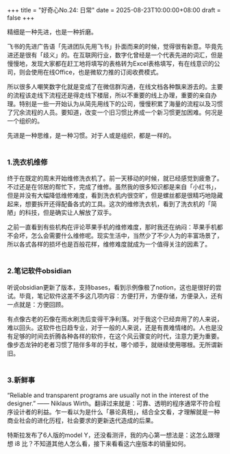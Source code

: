 +++
title = "好奇心No.24: 日常"
date = 2025-08-23T10:00:00+08:00
draft = false
+++

精细是一种先进，也是一种折磨。

<!--more-->
飞书的先进广告语「先进团队先用飞书」扑面而来的时候，觉得很有新意。毕竟先进还是很有「歧义」的。在互联网行业，数字化曾经是一个代表先进的词汇，但是慢慢地，发现大家都在赶工地将填写的表格转为Excel表格填写，有在线意识的公司，则会使用在线Office，也是微软力推的订阅收费模式。

所以很多人嘲笑数字化就是变成了在微信群沟通，在线文档各种飘来游去的。主要的流程该走线下流程还是得走线下楼层，所以不重要的线上办理，重要的亲自办理。特别是一些一开始认为从简先用线下的公司，慢慢积累了海量的流程以及习惯了冗余流程的人员。要知道，改变一个旧习惯比养成一个新习惯更加困难。何况是一个组织的。

先进是一种思维，是一种习惯。对于人或是组织，都是一样的。
<br>
<br>
### 1.洗衣机维修
终于在既定的周末开始维修洗衣机了。前一天移动的时候，就已经感觉到疲惫了。不过还是在邻居的帮忙下，完成了维修。虽然我的很多知识都是来自「小红书」，但是并没有大幅降低维修难度，看到洗衣机内很空旷，但是螺丝都是很精巧地隐藏起来，想要拆开还得配备各式的工具。这次的维修洗衣机，看到了洗衣机的「简陋」的科技，但是确实让人解放了双手。

之前一直看到有些机构在评论苹果手机的维修难度，那时我还在纳闷：苹果手机都不会坏，怎么会需要什么维修呢。现实生活中，当然少了不少人为的丰富场景了，所以各式各样的损坏也是百般花样，维修难度就成为一个值得关注的因素了。
<br>
<br>
### 2.笔记软件obsidian

听说obsidian更新了版本，支持bases，看到示例像极了notion，这也是很好的尝试。毕竟，笔记软件这差不多这几项内容：方便打开，方便存储，方便录入，还有一点就是：方便回顾。

有点像古老的石像在雨水刷洗后变得干净利落。对于我这个已经弃用了的人来说，难以回头。这软件也日趋专业，对于一般的人来说，还是有畏难情绪的。人也是没有足够的时间去折腾各种各样的软件，在这个风云骤变的时代，注意力更为重要。像步态龙钟的老者习惯了陪伴多年的手杖，哪个顺手，就继续使用哪根。无所谓新旧。
<br>
<br>
### 3.新鲜事

“Reliable and transparent programs are usually not in the interest of the designer.” —— Niklaus Wirth。翻译过来就是：可靠、透明的程序通常不符合程序设计者的利益。乍一看以为是什么「暴论真相」，结合全文看，才理解就是一种商业社会的进化历程，社会要求的更新迭代造成的后果。


特斯拉发布了6人版的model Y，还没看测评，我的内心第一想法是：这怎么跟理想 i8 比？不知道其他人怎么看，接下来看看这六座版本的销量如何。
